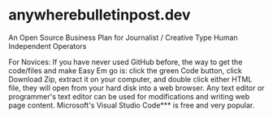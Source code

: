 # anywherebulletinpost.dev
An Open Source Business Plan for Journalist / Creative Type Human Independent Operators

For Novices: If you have never used GitHub before, the way to get the code/files and make Easy Em go is: click the green Code button, click Download Zip, extract it on your computer, and double click either HTML file, they will open from your hard disk into a web browser. Any text editor or programmer's text editor can be used for modifications and writing web page content. Microsoft's Visual Studio Code*** is free and very popular.
